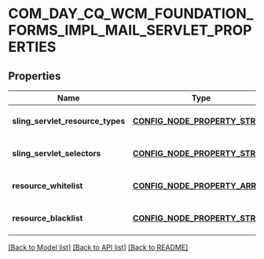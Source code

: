 # COM_DAY_CQ_WCM_FOUNDATION_FORMS_IMPL_MAIL_SERVLET_PROPERTIES

## Properties
Name | Type | Description | Notes
------------ | ------------- | ------------- | -------------
**sling_servlet_resource_types** | [**CONFIG_NODE_PROPERTY_STRING**](configNodePropertyString.md) |  | [optional] [default to null]
**sling_servlet_selectors** | [**CONFIG_NODE_PROPERTY_STRING**](configNodePropertyString.md) |  | [optional] [default to null]
**resource_whitelist** | [**CONFIG_NODE_PROPERTY_ARRAY**](configNodePropertyArray.md) |  | [optional] [default to null]
**resource_blacklist** | [**CONFIG_NODE_PROPERTY_STRING**](configNodePropertyString.md) |  | [optional] [default to null]

[[Back to Model list]](../README.md#documentation-for-models) [[Back to API list]](../README.md#documentation-for-api-endpoints) [[Back to README]](../README.md)


